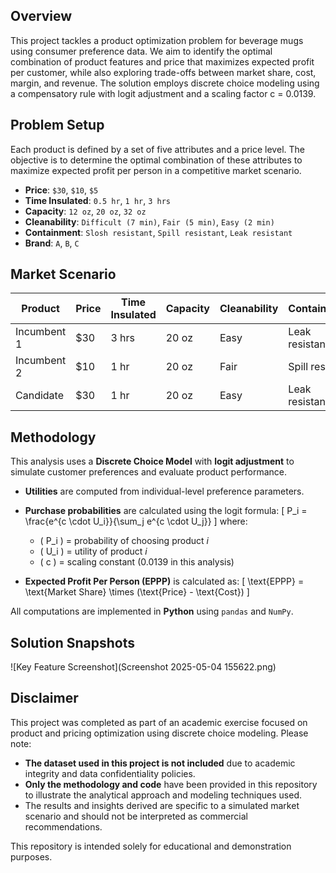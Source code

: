 ## Overview
This project tackles a product optimization problem for beverage mugs using consumer preference data. We aim to identify the optimal combination of product features and price that maximizes expected profit per customer, while also exploring trade-offs between market share, cost, margin, and revenue. The solution employs discrete choice modeling using a compensatory rule with logit adjustment and a scaling factor c = 0.0139.

## Problem Setup
  Each product is defined by a set of five attributes and a price level. 
  The objective is to determine the optimal combination of these attributes to maximize expected profit per person in a competitive market scenario.
- **Price**: `$30`, `$10`, `$5`
- **Time Insulated**: `0.5 hr`, `1 hr`, `3 hrs`
- **Capacity**: `12 oz`, `20 oz`, `32 oz`
- **Cleanability**: `Difficult (7 min)`, `Fair (5 min)`, `Easy (2 min)`
- **Containment**: `Slosh resistant`, `Spill resistant`, `Leak resistant`
- **Brand**: `A`, `B`, `C`

## Market Scenario

| Product      | Price | Time Insulated | Capacity | Cleanability | Containment     | Brand |
|--------------|-------|----------------|----------|--------------|------------------|--------|
| Incumbent 1  | $30   | 3 hrs          | 20 oz    | Easy         | Leak resistant   | A      |
| Incumbent 2  | $10   | 1 hr           | 20 oz    | Fair         | Spill resistant  | B      |
| Candidate    | $30   | 1 hr           | 20 oz    | Easy         | Leak resistant   | C      |

## Methodology

This analysis uses a **Discrete Choice Model** with **logit adjustment** to simulate customer preferences and evaluate product performance.
- **Utilities** are computed from individual-level preference parameters.
- **Purchase probabilities** are calculated using the logit formula:
  \[
  P_i = \frac{e^{c \cdot U_i}}{\sum_j e^{c \cdot U_j}}
  \]
  where:
  - \( P_i \) = probability of choosing product *i*
  - \( U_i \) = utility of product *i*
  - \( c \) = scaling constant (0.0139 in this analysis)

- **Expected Profit Per Person (EPPP)** is calculated as:
  \[
  \text{EPPP} = \text{Market Share} \times (\text{Price} - \text{Cost})
  \]

All computations are implemented in **Python** using `pandas` and `NumPy`.

## Solution Snapshots 
![Key Feature Screenshot](Screenshot 2025-05-04 155622.png)

## Disclaimer
This project was completed as part of an academic exercise focused on product and pricing optimization using discrete choice modeling. Please note:

- **The dataset used in this project is not included** due to academic integrity and data confidentiality policies.
- **Only the methodology and code** have been provided in this repository to illustrate the analytical approach and modeling techniques used.
- The results and insights derived are specific to a simulated market scenario and should not be interpreted as commercial recommendations.

This repository is intended solely for educational and demonstration purposes.

